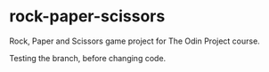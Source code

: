 # rock-paper-scissors

Rock, Paper and Scissors game project for The Odin Project course.

Testing the branch, before changing code.
